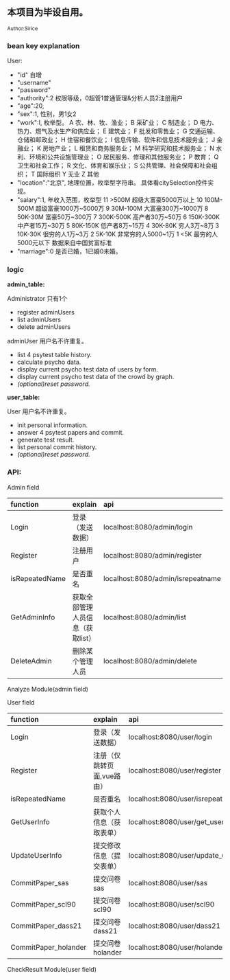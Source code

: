 ## 本项目为毕设自用。

<small>Author:Sirice</small>

### bean key explanation
User:
 - "id" 自增
 - "username"
 - "password"
 - "authority":2  权限等级，0超管1普通管理&分析人员2注册用户
 - "age":20,  
 - "sex":1, 性别，男1女2
 - "work":I, 枚举型。
         A 农、林、牧、渔业； 
         B 采矿业； 
         C 制造业； 
         D 电力、热力、燃气及水生产和供应业； 
         E 建筑业； 
         F 批发和零售业； 
         G 交通运输、仓储和邮政业； 
         H 住宿和餐饮业； 
         I 信息传输、软件和信息技术服务业； 
         J 金融业； 
         K 房地产业；
         L 租赁和商务服务业； 
         M 科学研究和技术服务业； 
         N 水利、环境和公共设施管理业； 
         O 居民服务、修理和其他服务业； 
         P 教育； 
         Q 卫生和社会工作； 
         R 文化、体育和娱乐业； 
         S 公共管理、社会保障和社会组织； 
         T 国际组织
         Y 无业
         Z 其他
 - "location":"北京", 地理位置，枚举型字符串。
         具体看citySelection控件实现。
 - "salary":1, 年收入范围，枚举型
         11 >500M 超级大富豪5000万以上
         10 100M-500M 超级富豪1000万~5000万
         9 30M-100M 大富豪300万~1000万
         8 50K-30M 富豪50万~300万
         7 300K-500K 高产者30万~50万
         6 150K-300K 中产者15万~30万
         5 80K-150K 低产者8万~15万
         4 30K-80K 穷人3万~8万
         3 10K-30K 很穷的人1万~3万
         2 5K-10K 非常穷的人5000~1万
         1 <5K 最穷的人5000元以下
         数据来自中国贫富标准
 - "marriage":0 是否已婚，1已婚0未婚。

### logic

**admin_table:**

Administrator 只有1个
- register adminUsers
- list adminUsers
- delete adminUsers

adminUser
用户名不许重复。
- list 4 psytest table history.
- calculate psycho data.
- display current psycho test data of users by form.
- display current psycho test data of the crowd by graph.
- *(optional)reset password.*

**user_table:**

User
用户名不许重复。
- init personal information.
- answer 4 psytest papers and commit.
- generate test result.
- list personal commit history.
- *(optional)reset password.*

### API:

Admin field

| function | explain | api | method | Status |
| :------ | :------ | :------ | :------: |:------: |
| Login | 登录（发送数据） | localhost:8080/admin/login | post |  done |
| Register | 注册用户 | localhost:8080/admin/register | post |  done |
| isRepeatedName | 是否重名 | localhost:8080/admin/isrepeatname | get/post |  done |
| GetAdminInfo | 获取全部管理人员信息（获取list） | localhost:8080/admin/list | get |  done |
| DeleteAdmin | 删除某个管理人员 | localhost:8080/admin/delete | get |done |

Analyze Module(admin field)


User field

| function | explain | api | method |Status |
| :------ | :------ | :------ | :------: |:------: |
| Login | 登录（发送数据） | localhost:8080/user/login | post | done |
| Register | 注册（仅跳转页面,vue路由） | localhost:8080/user/register | get | done |
| isRepeatedName | 是否重名 | localhost:8080/user/isrepeatname | get/post |  done |
| GetUserInfo | 获取个人信息（获取表单） | localhost:8080/user/get_userinfo | get |done |
| UpdateUserInfo | 提交修改信息（提交表单） | localhost:8080/user/update_userinfo | post |done |
| CommitPaper_sas | 提交问卷sas | localhost:8080/user/sas | post |
| CommitPaper_scl90 | 提交问卷scl90 | localhost:8080/user/scl90 | post |
| CommitPaper_dass21 | 提交问卷dass21 | localhost:8080/user/dass21 | post |
| CommitPaper_holander | 提交问卷holander | localhost:8080/user/holander | post |

CheckResult Module(user field)

